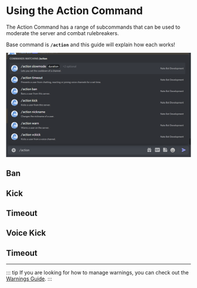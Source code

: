 # Using the Action Command
The Action Command has a range of subcommands that can be used to moderate the server and combat rulebreakers.

Base command is **`/action`** and this guide will explain how each works!

![Action Command](./images/action-commandslist.png)

## Ban

## Kick

## Timeout

## Voice Kick

## Timeout

<hr>

::: tip
If you are looking for how to manage warnings, you can check out the [Warnings Guide](./warnings.md).
:::